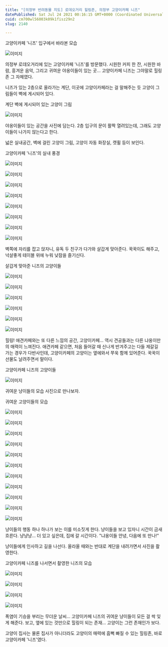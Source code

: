 ```yaml
---
title: "[의정부 반려동물 지도] 로데오거리 힐링존, 의정부 고양이카페 니즈"
datePublished: Sat Jul 24 2021 00:16:15 GMT+0000 (Coordinated Universal Time)
cuid: cm700wl56003k09k1fisz29n2
slug: 2140

---
```



고양이카페 '니즈' 입구에서 바라본 모습

![이미지](https://cdn.hashnode.com/res/hashnode/image/upload/v1739250547409/cf87958c-bcc9-48f7-b14f-41264a1e2d2f.jpeg)

의정부 로데오거리에 있는 고양이카페 '니즈'를 방문했다. 시원한 커피 한 잔, 시원한 바람, 흥겨운 음악, 그리고 귀여운 야옹이들이 있는 곳... 고양이카페 니즈는 그야말로 힐링존 그 자체였다.

니즈가 있는 2층으로 올라가는 계단, 이곳에 고양이카페라는 걸 말해주는 듯 고양이 그림들이 벽에 게시되어 있다.

계단 벽에 게시되어 있는 고양이 그림

![이미지](https://cdn.hashnode.com/res/hashnode/image/upload/v1739250549233/ff11ad9d-ed63-42f1-8a79-bc0f6370cc37.jpeg)

야옹이들이 있는 공간을 사진에 담는다. 2층 입구의 문이 활짝 열려있는데, 그래도 고양이들이 나가지 않는다고 한다.

넓은 실내공간, 벽에 걸린 고양이 그림, 고양이 자동 화장실, 캣휠 등이 보인다.

고양이카페 '니즈'의 실내 풍경

![이미지](https://cdn.hashnode.com/res/hashnode/image/upload/v1739250550936/49498d78-0e65-42e9-aa3e-5c05371868a7.jpeg)

![이미지](https://cdn.hashnode.com/res/hashnode/image/upload/v1739250552759/f95d7f15-97b9-4570-b78e-663b0c9b3ff6.jpeg)

![이미지](https://cdn.hashnode.com/res/hashnode/image/upload/v1739250554506/91ae624d-5cb0-49a8-bc29-e2464c4e0b14.jpeg)

![이미지](https://cdn.hashnode.com/res/hashnode/image/upload/v1739250556674/d881d90e-77f4-4137-8e51-e024e78ec476.jpeg)

![이미지](https://cdn.hashnode.com/res/hashnode/image/upload/v1739250558703/5b0c62a5-ed79-4da2-b47b-b97921c43da3.jpeg)

![이미지](https://cdn.hashnode.com/res/hashnode/image/upload/v1739250560546/ade3063c-636a-4c73-83d4-9f4d776aba88.jpeg)

![이미지](https://cdn.hashnode.com/res/hashnode/image/upload/v1739250562352/0706c28a-d98b-4c13-9a79-01c9cd65a161.jpeg)

![이미지](https://cdn.hashnode.com/res/hashnode/image/upload/v1739250564155/0c07ddb7-e447-4463-b351-e2c9dfb3933d.jpeg)

벽쪽에 자리를 잡고 앉자니, 유독 두 친구가 다가와 살갑게 맞아준다. 꾹꾹이도 해주고, 넉살좋게 테이블 위에 누워 낮잠을 즐기신다.

살갑게 맞아준 니즈의 고양이들

![이미지](https://cdn.hashnode.com/res/hashnode/image/upload/v1739250566345/295ce1e6-e4a8-4d73-b0c6-d39c49f8dab2.jpeg)

![이미지](https://cdn.hashnode.com/res/hashnode/image/upload/v1739250568208/f6e32f32-4890-4758-83a8-25aa478074dd.jpeg)

![이미지](https://cdn.hashnode.com/res/hashnode/image/upload/v1739250570063/c349d85e-97e7-4ec6-9fa4-f23b62d813ae.jpeg)

![이미지](https://cdn.hashnode.com/res/hashnode/image/upload/v1739250572005/99f557da-cc0a-4cea-8a93-bdfbb3976618.jpeg)

![이미지](https://cdn.hashnode.com/res/hashnode/image/upload/v1739250573834/4b2634e7-0294-46b2-8225-80d4f3bb3f49.jpeg)

![이미지](https://cdn.hashnode.com/res/hashnode/image/upload/v1739250576040/30b6b0db-47b8-4c84-876b-bcac5a878686.jpeg)

힐링! 애견카페와는 또 다른 느낌의 공간, 고양이카페... 역시 견공들과는 다른 냐옹이만의 매력이 느껴진다. 애견카페 같으면, 처음 들어갈 때 신나게 반겨주고는 다들 제갈길 가는 경우가 다반사인데, 고양이카페의 고양이는 옆에와서 쭈욱 함께 있어준다. 꾹꾹이 선물도 날려주면서 말이다.

고양이카페 니즈의 고양이들

![이미지](https://cdn.hashnode.com/res/hashnode/image/upload/v1739250578009/d56e296c-51dd-4d85-8d30-3359ea693081.jpeg)

귀여운 냥이들의 모습 사진으로 만나보자.

귀여운 고양이들의 모습

![이미지](https://cdn.hashnode.com/res/hashnode/image/upload/v1739250579875/8da11beb-46fc-4808-a5fd-bbd3bfe5322c.jpeg)

![이미지](https://cdn.hashnode.com/res/hashnode/image/upload/v1739250581559/b7fa779f-7495-4dbf-af9e-ce293b3aae24.jpeg)

![이미지](https://cdn.hashnode.com/res/hashnode/image/upload/v1739250583003/5330e9fe-d0c2-4416-afb5-b4ee8625683b.jpeg)

![이미지](https://cdn.hashnode.com/res/hashnode/image/upload/v1739250584693/aee3df0c-96d2-464a-a9e5-34ce84c90d21.jpeg)

![이미지](https://cdn.hashnode.com/res/hashnode/image/upload/v1739250586381/82b70872-4b2a-429d-be2d-c329acd1838b.jpeg)

![이미지](https://cdn.hashnode.com/res/hashnode/image/upload/v1739250587888/938056a3-499c-4b6c-960f-95b9fbe58282.jpeg)

![이미지](https://cdn.hashnode.com/res/hashnode/image/upload/v1739250589913/d9cf857b-fae4-495b-bc09-d7baf1d1c584.jpeg)

![이미지](https://cdn.hashnode.com/res/hashnode/image/upload/v1739250592191/3e6433a3-ee12-4a95-9167-6bbc416aeaa8.jpeg)

![이미지](https://cdn.hashnode.com/res/hashnode/image/upload/v1739250593928/d82b7e87-354a-406a-9ecf-54586e48cddc.jpeg)

![이미지](https://cdn.hashnode.com/res/hashnode/image/upload/v1739250595842/73968a65-949e-4f68-bd11-ff8321bb49af.jpeg)

![이미지](https://cdn.hashnode.com/res/hashnode/image/upload/v1739250597702/835ee0f5-b358-4c21-ba23-0e6d3813583d.jpeg)

냥이들의 행동 하나 하나가 보는 이를 미소짓게 한다. 냥이들을 보고 있자니 시간이 금새 흐른다. 냥냥냥... 더 있고 싶은데, 집에 갈 시간이다. "냐옹이들 안녕, 다음에 또 만나!"

냥이들에게 인사하고 길을 나선다. 올라올 때와는 반대로 계단을 내려가면서 사진을 촬영한다.

고양이카페 니즈를 나서면서 촬영한 니즈의 모습

![이미지](https://cdn.hashnode.com/res/hashnode/image/upload/v1739250599593/d31142de-e9b5-45a3-9e70-cd77e9659d19.jpeg)

![이미지](https://cdn.hashnode.com/res/hashnode/image/upload/v1739250601520/97598268-4981-4abe-aec3-e39238dc5dee.jpeg)

![이미지](https://cdn.hashnode.com/res/hashnode/image/upload/v1739250603609/4563b5c4-3a0c-41ce-86e6-2c60960fc261.jpeg)

![이미지](https://cdn.hashnode.com/res/hashnode/image/upload/v1739250605372/c8ef16f1-0ce2-4cbd-a3d4-d9cca31bc815.jpeg)

폭염이 기승을 부리는 무더운 날씨... 고양이카페 니즈의 귀여운 냥이들이 모든 걸 싹 잊게 해준다. 보고, 옆에 있는 것만으로 힐링이 되는 존재... 고양이는 그런 존재인가 보다.

고양이 집사는 물론 집사가 아니더라도 고양이의 매력에 흠뻑 빠질 수 있는 힐링존, 바로 고양이카페 '니즈'였다.